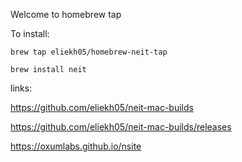Welcome to homebrew tap

To install:
```
brew tap eliekh05/homebrew-neit-tap

brew install neit
```
links: 

https://github.com/eliekh05/neit-mac-builds

https://github.com/eliekh05/neit-mac-builds/releases

https://oxumlabs.github.io/nsite
